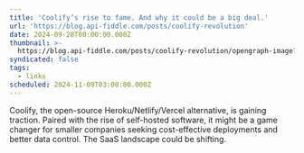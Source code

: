 ```yaml
---
title: 'Coolify’s rise to fame. And why it could be a big deal.'
url: 'https://blog.api-fiddle.com/posts/coolify-revolution'
date: 2024-09-28T00:00:00.000Z
thumbnail: >-
  https://blog.api-fiddle.com/posts/coolify-revolution/opengraph-image?02e1a319160ff3ba
syndicated: false
tags:
  - links
scheduled: 2024-11-09T03:00:00.000Z
---
```


Coolify, the open-source Heroku/Netlify/Vercel alternative, is gaining traction. Paired with the rise of self-hosted software, it might be a game changer for smaller companies seeking cost-effective deployments and better data control. The SaaS landscape could be shifting.
